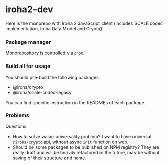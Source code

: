 # iroha2-dev

Here is the monorepo with Iroha 2 JavaScript client (includes SCALE codec implementation, Iroha Data Model and Crypto).

### Package manager

Monorepository is controlled via `pnpm`.

### Build all for usage

You should pre-build the following packages:

- @iroha/crypto
- @iroha/scale-codec-legacy

You can find specific instruction in the READMEs of each package.

### Problems

Questions:

- How to solve wasm-universality problem? I want to have universal `@iroha/crypto` api, without async `init` function on web.
- Should be some packages to be published on NPM registry? They are really draft and will be heavily refactored in the future, may be without saving of their structure and name.
